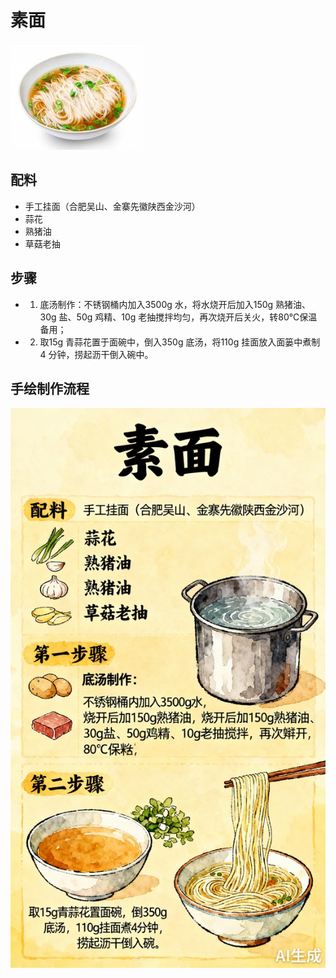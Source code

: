 # 素面

![素面](../images/素面.png)


## 配料

- 手工挂面（合肥吴山、金寨先徽陕西金沙河）
- 蒜花
- 熟猪油
- 草菇老抽

## 步骤

- 1. 底汤制作：不锈钢桶内加入3500g 水，将水烧开后加入150g 熟猪油、30g 盐、50g 鸡精、10g 老抽搅拌均匀，再次烧开后关火，转80℃保温备用；
- 2. 取15g 青蒜花置于面碗中，倒入350g 底汤，将110g 挂面放入面篓中煮制4 分钟，捞起沥干倒入碗中。


## 手绘制作流程

![手绘制作流程](../images/主食/素面.jpg)
